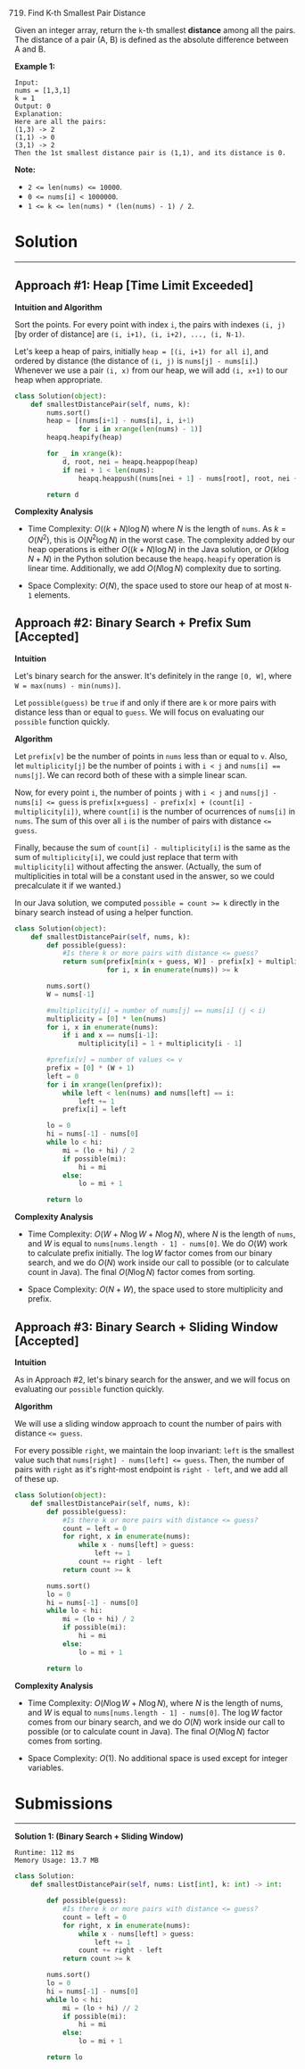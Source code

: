 719. Find K-th Smallest Pair Distance

Given an integer array, return the `k`-th smallest **distance** among all the pairs. The distance of a pair (A, B) is defined as the absolute difference between A and B.

**Example 1:**
```
Input:
nums = [1,3,1]
k = 1
Output: 0 
Explanation:
Here are all the pairs:
(1,3) -> 2
(1,1) -> 0
(3,1) -> 2
Then the 1st smallest distance pair is (1,1), and its distance is 0.
```

**Note:**

* `2 <= len(nums) <= 10000`.
* `0 <= nums[i] < 1000000`.
* `1 <= k <= len(nums) * (len(nums) - 1) / 2`.

# Solution
---
## Approach #1: Heap [Time Limit Exceeded]
**Intuition and Algorithm**

Sort the points. For every point with index `i`, the pairs with indexes `(i, j)` [by order of distance] are `(i, i+1), (i, i+2), ..., (i, N-1)`.

Let's keep a heap of pairs, initially `heap = [(i, i+1) for all i]`, and ordered by distance (the distance of `(i, j)` is `nums[j] - nums[i]`.) Whenever we use a pair `(i, x)` from our heap, we will add `(i, x+1)` to our heap when appropriate.

```python
class Solution(object):
    def smallestDistancePair(self, nums, k):
        nums.sort()
        heap = [(nums[i+1] - nums[i], i, i+1)
                for i in xrange(len(nums) - 1)]
        heapq.heapify(heap)

        for _ in xrange(k):
            d, root, nei = heapq.heappop(heap)
            if nei + 1 < len(nums):
                heapq.heappush((nums[nei + 1] - nums[root], root, nei + 1))

        return d
```

**Complexity Analysis**

* Time Complexity: $O((k+N) \log{N})$ where $N$ is the length of `nums`. As $k = O(N^2)$, this is $O(N^2 \log {N})$ in the worst case. The complexity added by our heap operations is either $O((k+N) \log N)$ in the Java solution, or $O(k \log{N} + N)$ in the Python solution because the `heapq.heapify` operation is linear time. Additionally, we add $O(N \log N)$ complexity due to sorting.

* Space Complexity: $O(N)$, the space used to store our heap of at most `N-1` elements.

## Approach #2: Binary Search + Prefix Sum [Accepted]
**Intuition**

Let's binary search for the answer. It's definitely in the range `[0, W]`, where `W = max(nums) - min(nums)]`.

Let `possible(guess)` be `true` if and only if there are `k` or more pairs with distance less than or equal to `guess`. We will focus on evaluating our `possible` function quickly.

**Algorithm**

Let `prefix[v]` be the number of points in `nums` less than or equal to `v`. Also, let `multiplicity[j]` be the number of points `i` with `i < j` and `nums[i] == nums[j]`. We can record both of these with a simple linear scan.

Now, for every point `i`, the number of points `j` with `i < j` and `nums[j] - nums[i] <= guess` is `prefix[x+guess] - prefix[x] + (count[i] - multiplicity[i])`, where `count[i]` is the number of ocurrences of `nums[i]` in `nums`. The sum of this over all `i` is the number of pairs with distance `<= guess`.

Finally, because the sum of `count[i] - multiplicity[i]` is the same as the sum of `multiplicity[i]`, we could just replace that term with `multiplicity[i]` without affecting the answer. (Actually, the sum of multiplicities in total will be a constant used in the answer, so we could precalculate it if we wanted.)

In our Java solution, we computed `possible = count >= k` directly in the binary search instead of using a helper function.

```python
class Solution(object):
    def smallestDistancePair(self, nums, k):
        def possible(guess):
            #Is there k or more pairs with distance <= guess?
            return sum(prefix[min(x + guess, W)] - prefix[x] + multiplicity[i]
                       for i, x in enumerate(nums)) >= k

        nums.sort()
        W = nums[-1]

        #multiplicity[i] = number of nums[j] == nums[i] (j < i)
        multiplicity = [0] * len(nums)
        for i, x in enumerate(nums):
            if i and x == nums[i-1]:
                multiplicity[i] = 1 + multiplicity[i - 1]

        #prefix[v] = number of values <= v
        prefix = [0] * (W + 1)
        left = 0
        for i in xrange(len(prefix)):
            while left < len(nums) and nums[left] == i:
                left += 1
            prefix[i] = left

        lo = 0
        hi = nums[-1] - nums[0]
        while lo < hi:
            mi = (lo + hi) / 2
            if possible(mi):
                hi = mi
            else:
                lo = mi + 1

        return lo
```

**Complexity Analysis**

* Time Complexity: $O(W + N \log{W} + N \log{N})$, where $N$ is the length of `nums`, and $W$ is equal to `nums[nums.length - 1] - nums[0]`. We do $O(W)$ work to calculate prefix initially. The $\log W$ factor comes from our binary search, and we do $O(N)$ work inside our call to possible (or to calculate count in Java). The final $O(N\log N)$ factor comes from sorting.

* Space Complexity: $O(N+W)$, the space used to store multiplicity and prefix.


## Approach #3: Binary Search + Sliding Window [Accepted]
**Intuition**

As in Approach #2, let's binary search for the answer, and we will focus on evaluating our `possible` function quickly.

**Algorithm**

We will use a sliding window approach to count the number of pairs with distance `<= guess`.

For every possible `right`, we maintain the loop invariant: `left` is the smallest value such that `nums[right] - nums[left] <= guess`. Then, the number of pairs with `right` as it's right-most endpoint is `right - left`, and we add all of these up.

```python
class Solution(object):
    def smallestDistancePair(self, nums, k):
        def possible(guess):
            #Is there k or more pairs with distance <= guess?
            count = left = 0
            for right, x in enumerate(nums):
                while x - nums[left] > guess:
                    left += 1
                count += right - left
            return count >= k

        nums.sort()
        lo = 0
        hi = nums[-1] - nums[0]
        while lo < hi:
            mi = (lo + hi) / 2
            if possible(mi):
                hi = mi
            else:
                lo = mi + 1

        return lo
```

**Complexity Analysis**

* Time Complexity: $O(N \log{W} + N \log{N})$, where $N$ is the length of nums, and $W$ is equal to `nums[nums.length - 1] - nums[0]`. The $\log W$ factor comes from our binary search, and we do $O(N)$ work inside our call to possible (or to calculate count in Java). The final $O(N\log N)$ factor comes from sorting.

* Space Complexity: $O(1)$. No additional space is used except for integer variables.

# Submissions
---
**Solution 1: (Binary Search + Sliding Window)**
```
Runtime: 112 ms
Memory Usage: 13.7 MB
```
```python
class Solution:
    def smallestDistancePair(self, nums: List[int], k: int) -> int:

        def possible(guess):
            #Is there k or more pairs with distance <= guess?
            count = left = 0
            for right, x in enumerate(nums):
                while x - nums[left] > guess:
                    left += 1
                count += right - left
            return count >= k

        nums.sort()
        lo = 0
        hi = nums[-1] - nums[0]
        while lo < hi:
            mi = (lo + hi) // 2
            if possible(mi):
                hi = mi
            else:
                lo = mi + 1

        return lo
```
